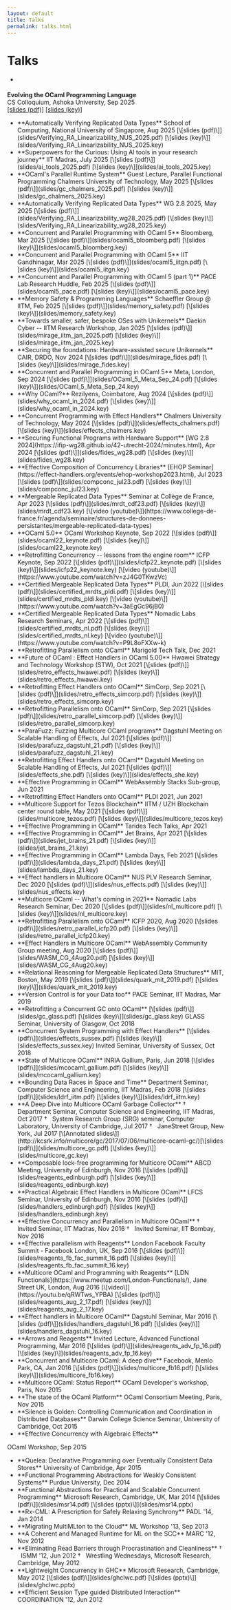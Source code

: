 ```yaml
---
layout: default
title: Talks
permalink: talks.html
---
```


# Talks
  * <div id="Evolution_Ashoka_2025"> </div>
   **Evolving the OCaml Programming Language**  
   CS Colloquium, Ashoka University, Sep 2025  
   [\[slides (pdf)\]](slides/Evolution_Ashoka_2025.pdf) [\[slides (key)\]](slides/Evolution_Ashoka_2025.key)  
 * <div id="neem_NUS_8_2025"> </div>
   **Automatically Verifying Replicated Data Types**  
   School of Computing, National University of Singapore, Aug 2025  
   [\[slides (pdf)\]](slides/Verifying_RA_Linearizability_NUS_2025.pdf) [\[slides (key)\]](slides/Verifying_RA_Linearizability_NUS_2025.key)  
 * <div id="ai_tools_jul_2025"> </div>  
   **Superpowers for the Curious: Using AI tools in your research journey**  
   IIT Madras, July 2025  
   [\[slides (pdf)\]](slides/ai_tools_2025.pdf) [\[slides (key)\]](slides/ai_tools_2025.key)  
 * <div id="gc_chalmers_2025"> </div>
   **OCaml's Parallel Runtime System**  
   Guest Lecture, Parallel Functional Programming  
   Chalmers University of Technology, May 2025  
   [\[slides (pdf)\]](slides/gc_chalmers_2025.pdf) [\[slides (key)\]](slides/gc_chalmers_2025.key)  
 * <div id="mrdt_wg2.8_2025"> </div>
   **Automatically Verifying Replicated Data Types**  
   WG 2.8 2025, May 2025  
   [\[slides (pdf)\]](slides/Verifying_RA_Linearizability_wg28_2025.pdf) [\[slides (key)\]](slides/Verifying_RA_Linearizability_wg28_2025.key)  
 * <div id="xxx"> </div>
   **Concurrent and Parallel Programming with OCaml 5**  
   Bloomberg, Mar 2025  
   [\[slides (pdf)\]](slides/ocaml5_bloomberg.pdf) [\[slides (key)\]](slides/ocaml5_bloomberg.key)  
 * <div id="xxx"> </div>
   **Concurrent and Parallel Programming with OCaml 5**  
   IIT Gandhinagar, Mar 2025  
   [\[slides (pdf)\]](slides/ocaml5_iitgn.pdf) [\[slides (key)\]](slides/ocaml5_iitgn.key)  
 * <div id="xxx"> </div>
   **Concurrent and Parallel Programming with OCaml 5 (part 1)**  
   PACE Lab Research Huddle, Feb 2025  
   [\[slides (pdf)\]](slides/ocaml5_pace.pdf) [\[slides (key)\]](slides/ocaml5_pace.key)  
 * <div id="xxx"> </div>
   **Memory Safety & Programming Languages**  
   Schaeffler Group @ IITM, Feb 2025  
   [\[slides (pdf)\]](slides/memory_safety.pdf) [\[slides (key)\]](slides/memory_safety.key)  
 * <div id="xxx"> </div>
   **Towards smaller, safer, bespoke OSes with Unikernels**   
   Daekin Cyber -- IITM Research Workshop, Jan 2025  
   [\[slides (pdf)\]](slides/mirage_iitm_jan_2025.pdf) [\[slides (key)\]](slides/mirage_iitm_jan_2025.key)  
 * <div id="xxx"> </div>
   **Securing the foundations: Hardware-assisted secure Unikernels**  
   CAIR, DRDO, Nov 2024  
   [\[slides (pdf)\]](slides/mirage_fides.pdf) [\[slides (key)\]](slides/mirage_fides.key)  
 * <div id="xxx"> </div>
   **Concurrent and Parallel Programming in OCaml 5**  
   Meta, London, Sep 2024  
   [\[slides (pdf)\]](slides/OCaml_5_Meta_Sep_24.pdf) [\[slides (key)\]](slides/OCaml_5_Meta_Sep_24.key)  
 * <div id="xxx"> </div>
   **Why OCaml?**  
   Rezilyens, Coimbatore, Aug 2024  
   [\[slides (pdf)\]](slides/why_ocaml_in_2024.pdf) [\[slides (key)\]](slides/why_ocaml_in_2024.key)  
 * <div id="xxx"> </div>
   **Concurrent Programming with Effect Handlers**  
   Chalmers University of Technology, May 2024  
   [\[slides (pdf)\]](slides/effects_chalmers.pdf) [\[slides (key)\]](slides/effects_chalmers.key)  
 * <div id="xxx"> </div>
   **Securing Functional Programs with Hardware Support**  
   [WG 2.8 2024](https://ifip-wg28.github.io/42-utrecht-2024/minutes.html), Apr 2024  
   [\[slides (pdf)\]](slides/fides_wg28.pdf) [\[slides (key)\]](slides/fides_wg28.key)  
 * <div id="xxx"> </div>
   **Effective Composition of Concurrency Libraries**   
   [EHOP Seminar](https://effect-handlers.org/events/ehop-workshop2023.html), Jul 2023  
   [\[slides (pdf)\]](slides/compconc_jul23.pdf) [\[slides (key)\]](slides/compconc_jul23.key)  
 * <div id="xxx"> </div>
   **Mergeable Replicated Data Types**   
   Seminar at Collège de France, Apr 2023  
   [\[slides (pdf)\]](slides/mrdt_cdf23.pdf) [\[slides (key)\]](slides/mrdt_cdf23.key) [\[video (youtube)\]](https://www.college-de-france.fr/agenda/seminaire/structures-de-donnees-persistantes/mergeable-replicated-data-types)      
 * <div id="xxx"> </div>
   **OCaml 5.0**   
   OCaml Workshop Keynote, Sep 2022  
   [\[slides (pdf)\]](slides/ocaml22_keynote.pdf) [\[slides (key)\]](slides/ocaml22_keynote.key)      
 * <div id="xxx"> </div>
   **Retrofitting Concurrency -- lessons from the engine room**  
   ICFP Keynote, Sep 2022  
   [\[slides (pdf)\]](slides/icfp22_keynote.pdf) [\[slides (key)\]](slides/icfp22_keynote.key) [\[video (youtube)\]](https://www.youtube.com/watch?v=zJ4G0TKwzVc)  
 * <div id="xxx"> </div>  
   **Certified Mergeable Replicated Data Types**   
   PLDI, Jun 2022    
   [\[slides (pdf)\]](slides/certified_mrdts_pldi.pdf) [\[slides (key)\]](slides/certified_mrdts_pldi.key) [\[video (youtube)\]](https://www.youtube.com/watch?v=3aEgGc96jB0)   
 * <div id="xxx"> </div>  
   **Certified Mergeable Replicated Data Types**  
   Nomadic Labs Research Seminars, Apr 2022  
   [\[slides (pdf)\]](slides/certified_mrdts_nl.pdf) [\[slides (key)\]](slides/certified_mrdts_nl.key) [\[video (youtube)\]](https://www.youtube.com/watch?v=P9L8oFXXw-k)  
 * <div id="xxx"> </div>  
   **Retrofitting Parallelism onto OCaml**  
   Marigold Tech Talk, Dec 2021   
 * <div id="xxx"> </div>  
   **Future of OCaml : Effect Handlers in OCaml 5.00**   
   Hwawei Strategy and Technology Workshop (STW), Oct 2021  
   [\[slides (pdf)\]](slides/retro_effects_hwawei.pdf) [\[slides (key)\]](slides/retro_effects_hwawei.key)          
 * <div id="xxx"> </div>  
   **Retrofitting Effect Handlers onto OCaml**  
   SimCorp, Sep 2021  
   [\[slides (pdf)\]](slides/retro_effects_simcorp.pdf) [\[slides (key)\]](slides/retro_effects_simcorp.key)          
 * <div id="xxx"> </div>  
   **Retrofitting Parallelism onto OCaml**  
   SimCorp, Sep 2021  
   [\[slides (pdf)\]](slides/retro_parallel_simcorp.pdf) [\[slides (key)\]](slides/retro_parallel_simcorp.key)          
 * <div id="xxx"> </div>  
   **ParaFuzz: Fuzzing Multicore OCaml programs**   
   Dagstuhl Meeting on Scalable Handling of Effects, Jul 2021    
   [\[slides (pdf)\]](slides/parafuzz_dagstuhl_21.pdf) [\[slides (key)\]](slides/parafuzz_dagstuhl_21.key)          
 * <div id="xxx"> </div>  
   **Retrofitting Effect Handlers onto OCaml**  
   Dagstuhl Meeting on Scalable Handling of Effects, Jul 2021    
   [\[slides (pdf)\]](slides/effects_she.pdf) [\[slides (key)\]](slides/effects_she.key)          
 * <div id="xxx"> </div>  
   **Effective Programming in OCaml**   
   WebAssembly Stacks Sub-group, Jun 2021  
 * <div id="xxx"> </div>  
   **Retrofitting Effect Handlers onto OCaml**     
   PLDI 2021, Jun 2021    
 * <div id="xxx"> </div>  
   **Multicore Support for Tezos Blockchain**   
   IITM / UZH Blockchain center round table, May 2021  
   [\[slides (pdf)\]](slides/multicore_tezos.pdf) [\[slides (key)\]](slides/multicore_tezos.key)          
 * <div id="xxx"> </div>  
   **Effective Programming in OCaml**   
   Tarides Tech Talks, Apr 2021  
 * <div id="xxx"> </div>  
   **Effective Programming in OCaml**   
   Jet Brains, Apr 2021  
   [\[slides (pdf)\]](slides/jet_brains_21.pdf) [\[slides (key)\]](slides/jet_brains_21.key)         
 * <div id="xxx"> </div>  
   **Effective Programming in OCaml**   
   Lambda Days, Feb 2021  
   [\[slides (pdf)\]](slides/lambda_days_21.pdf) [\[slides (key)\]](slides/lambda_days_21.key)         
 * <div id="xxx"> </div>  
   **Effect handlers in Multicore OCaml**   
   NUS PLV Research Seminar, Dec 2020    
   [\[slides (pdf)\]](slides/nus_effects.pdf) [\[slides (key)\]](slides/nus_effects.key)         
 * <div id="xxx"> </div>  
   **Multicore OCaml -- What's coming in 2021**    
   Nomadic Labs Research Seminar, Dec 2020    
   [\[slides (pdf)\]](slides/nl_multicore.pdf) [\[slides (key)\]](slides/nl_multicore.key)         
 * <div id="xxx"> </div>  
   **Retrofitting Parallelism onto OCaml**   
   ICFP 2020, Aug 2020     
   [\[slides (pdf)\]](slides/retro_parallel_icfp20.pdf) [\[slides (key)\]](slides/retro_parallel_icfp20.key)     
 * <div id="xxx"> </div>  
   **Effect Handlers in Multicore OCaml**  
   WebAssembly Community Group meeting, Aug 2020  
   [\[slides (pdf)\]](slides/WASM_CG_4Aug20.pdf) [\[slides (key)\]](slides/WASM_CG_4Aug20.key)   
 * <div id="xxx"> </div>  
   **Relational Reasoning for Mergeable Replicated Data Structures**    
   MIT, Boston, May 2019   
   [\[slides (pdf)\]](slides/quark_mit_2019.pdf) [\[slides (key)\]](slides/quark_mit_2019.key)
 * <div id="xxx"> </div>  
   **Version Control is for your Data too**  
   PACE Seminar, IIT Madras, Mar 2019  
 * <div id="xxx"> </div>  
   **Retrofitting a Concurrent GC onto OCaml**    
   [\[slides (pdf)\]](slides/gc_glass.pdf) [\[slides (key)\]](slides/gc_glass.key)   
   GLASS Seminar, University of Glasgow, Oct 2018    
 * <div id="xxx"> </div>  
   **Concurrent System Programming with Effect Handlers**   
   [\[slides (pdf)\]](slides/effects_sussex.pdf) [\[slides (key)\]](slides/effects_sussex.key)   
   Invited Seminar, University of Sussex, Oct 2018    
 * <div id="xxx"> </div>  
   **State of Multicore OCaml**   
   INRIA Gallium, Paris, Jun 2018   
   [\[slides (pdf)\]](slides/mcocaml_gallium.pdf) [\[slides (key)\]](slides/mcocaml_gallium.key)   
 * <div id="xxx"> </div>  
   **Bounding Data Races in Space and Time**   
   Department Seminar, Computer Science and Engineering, IIT Madras, Feb 2018   
   [\[slides (pdf)\]](slides/ldrf_iitm.pdf) [\[slides (key)\]](slides/ldrf_iitm.key)   
 * <div id="xxx"> </div>  
   **A Deep Dive into Multicore OCaml Garbage Collector**  
   &dagger; &nbsp; Department Seminar, Computer Science and Engineering, IIT Madras, Oct 2017  
   &dagger; &nbsp; System Research Group (SRG) seminar, Computer Laboratory, University of Cambridge, Jul 2017  
   &dagger; &nbsp; JaneStreet Group, New York, Jul 2017  
   [\[Annotated slides\]](http://kcsrk.info/multicore/gc/2017/07/06/multicore-ocaml-gc/)[\[slides (pdf)\]](slides/multicore_gc.pdf) [\[slides (key)\]](slides/multicore_gc.key)  
 * <div id="xxx"> </div>  
   **Composable lock-free programming for Multicore OCaml**  
   ABCD Meeting, University of Edinburgh, Nov 2016  
   [\[slides (pdf)\]](slides/reagents_edinburgh.pdf) [\[slides (key)\]](slides/reagents_edinburgh.key)  
 * <div id="xxx"> </div>  
   **Practical Algebraic Effect Handlers in Multicore OCaml**  
   LFCS Seminar, University of Edinburgh, Nov 2016  
   [\[slides (pdf)\]](slides/handlers_edinburgh.pdf) [\[slides (key)\]](slides/handlers_edinburgh.key)  
 * <div id="xxx"> </div>  
   **Effective Concurrency and Parallelism in Multicore OCaml**  
   &dagger; &nbsp; Invited Seminar, IIT Madras, Nov 2016  
   &dagger; &nbsp; Invited Seminar, IIT Bombay, Nov 2016  
 * <div id="xxx"> </div>  
   **Effective parallelism with Reagents**  
   London Facebook Faculty Summit - Facebook London, UK, Sep 2016  
   [\[slides (pdf)\]](slides/reagents_fb_fac_summit_16.pdf) [\[slides (key)\]](slides/reagents_fb_fac_summit_16.key)  
 * <div id="xxx"> </div>  
   **Multicore OCaml and Programming with Reagents**  
   [LDN Functionals](https://www.meetup.com/London-Functionals/), Jane Street UK, London, Aug 2016  
   [\[video\]](https://youtu.be/qRWTws_YPBA) [\[slides (pdf)\]](slides/reagents_aug_2_17.pdf) [\[slides (key)\]](slides/reagents_aug_2_17.key)  
 * <div id="xxx"> </div>  
   **Effect handlers in Multicore OCaml**  
   Dagstuhl Seminar, Mar 2016  
   [\[slides (pdf)\]](slides/handlers_dagstuhl_16.pdf) [\[slides (key)\]](slides/handlers_dagstuhl_16.key)  
 * <div id="xxx"> </div>  
   **Arrows and Reagents**  
   Invited Lecture, Advanced Functional Programming, Mar 2016  
   [\[slides (pdf)\]](slides/reagents_adv_fp_16.pdf) [\[slides (key)\]](slides/reagents_adv_fp_16.key)  
 * <div id="xxx"> </div>  
   **Concurrent and Multicore OCaml: A deep dive**  
   Facebook, Menlo Park, CA, Jan 2016  
   [\[slides (pdf)\]](slides/multicore_fb16.pdf) [\[slides (key)\]](slides/multicore_fb16.key)  
 * <div id="xxx"> </div>  
   **Multicore OCaml: Status Report**  
   OCaml Developer's workshop, Paris, Nov 2015  
 * <div id="xxx"> </div>  
   **The state of the OCaml Platform**  
   OCaml Consortium Meeting, Paris, Nov 2015  
 * <div id="xxx"> </div>  
   **Silence is Golden: Controlling Communication and Coordination in Distributed Databases**  
   Darwin College Science Seminar, University of Cambridge, Oct 2015  
 * <div id="xxx"> </div>  
   **Effective Concurrency with Algebraic Effects**  
  OCaml Workshop, Sep 2015  
 * <div id="xxx"> </div>  
   **Quelea: Declarative Programming over Eventually Consistent Data Stores**  
   University of Cambridge, Apr 2015  
 * <div id="xxx"> </div>  
   **Functional Programming Abstractions for Weakly Consistent Systems**  
   Purdue University, Dec 2014  
 * <div id="xxx"> </div>  
   **Functional Abstractions for Practical and Scalable Concurrent Programming**  
   Microsoft Research, Cambridge, UK, Mar 2014  
   [\[slides (pdf)\]](slides/msr14.pdf) [\[slides (pptx)\]](slides/msr14.pptx)  
 * <div id="xxx"> </div>  
   **Rx-CML: A Prescription for Safely Relaxing Synchrony**  
   PADL '14, Jan 2014  
 * <div id="xxx"> </div>  
   **Migrating MultiMLton to the Cloud**  
   ML Workshop '13, Sep 2013  
 * <div id="xxx"> </div>  
   **A Coherent and Managed Runtime for ML on the SCC**  
   MARC '12, Nov 2012  
 * <div id="xxx"> </div>  
   **Eliminating Read Barriers through Procrastination and Cleanliness**  
   &dagger; &nbsp; ISMM '12, Jun 2012  
   &dagger; &nbsp; Wrestling Wednesdays, Microsoft Research, Cambridge, May 2012  
 * <div id="xxx"> </div>  
   **Lightweight Concurrency in GHC**  
   Microsoft Research, Cambridge, May 2012  
   [\[slides (pdf)\]](slides/ghclwc.pdf) [\[slides (pptx)\]](slides/ghclwc.pptx)  
 * <div id="xxx"> </div>  
   **Efficient Session Type guided Distributed Interaction**  
   COORDINATION '12, Jun 2012  
